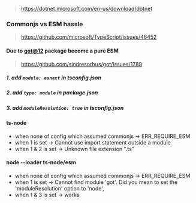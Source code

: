 >https://dotnet.microsoft.com/en-us/download/dotnet

### Commonjs vs ESM hassle
>https://github.com/microsoft/TypeScript/issues/46452

#### Due to [got@12](https://github.com/sindresorhus/got/releases) package become a pure ESM
>https://github.com/sindresorhus/got/issues/1789

##### 1. add `module: esnext` in *tsconfig.json*
##### 2. add `type: module` in *package.json*
##### 3. add `moduleResolution: true` in *tsconfig.json*

#### ts-node
- when none of config which assumed commonjs
-> ERR_REQUIRE_ESM
- when 1 is set ->  Cannot use import statement outside a module
- when 1 & 2 is set -> Unknown file extension ".ts"

#### node --loader ts-node/esm
- when none of config which assumed commonjs
-> ERR_REQUIRE_ESM
- when 1 is set -> Cannot find module 'got'. Did you mean to set the 'moduleResolution' option to 'node',
- when 1 & 3 is set -> works
